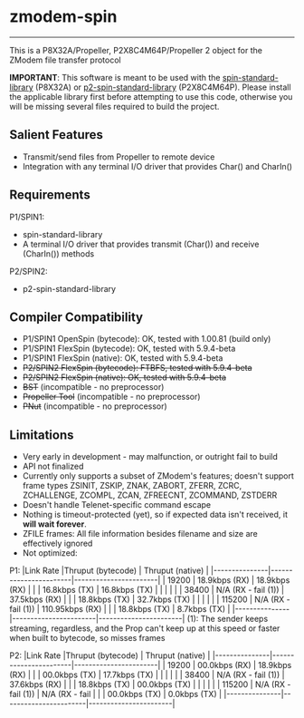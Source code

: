 # zmodem-spin
-------------

This is a P8X32A/Propeller, P2X8C4M64P/Propeller 2 object for the ZModem file transfer protocol

**IMPORTANT**: This software is meant to be used with the [spin-standard-library](https://github.com/avsa242/spin-standard-library) (P8X32A) or [p2-spin-standard-library](https://github.com/avsa242/p2-spin-standard-library) (P2X8C4M64P). Please install the applicable library first before attempting to use this code, otherwise you will be missing several files required to build the project.

## Salient Features

* Transmit/send files from Propeller to remote device
* Integration with any terminal I/O driver that provides Char() and CharIn()

## Requirements

P1/SPIN1:
* spin-standard-library
* A terminal I/O driver that provides transmit (Char()) and receive (CharIn()) methods

P2/SPIN2:
* p2-spin-standard-library

## Compiler Compatibility

* P1/SPIN1 OpenSpin (bytecode): OK, tested with 1.00.81 (build only)
* P1/SPIN1 FlexSpin (bytecode): OK, tested with 5.9.4-beta
* P1/SPIN1 FlexSpin (native): OK, tested with 5.9.4-beta
* ~~P2/SPIN2 FlexSpin (bytecode): FTBFS, tested with 5.9.4-beta~~
* ~~P2/SPIN2 FlexSpin (native): OK, tested with 5.9.4-beta~~
* ~~BST~~ (incompatible - no preprocessor)
* ~~Propeller Tool~~ (incompatible - no preprocessor)
* ~~PNut~~ (incompatible - no preprocessor)

## Limitations

* Very early in development - may malfunction, or outright fail to build
* API not finalized
* Currently only supports a subset of ZModem's features; doesn't support frame types ZSINIT, ZSKIP, ZNAK, ZABORT, ZFERR, ZCRC, ZCHALLENGE, ZCOMPL, ZCAN, ZFREECNT, ZCOMMAND, ZSTDERR
* Doesn't handle Telenet-specific command escape
* Nothing is timeout-protected (yet), so if expected data isn't received, it __will wait forever__.
* ZFILE frames: All file information besides filename and size are effectively ignored
* Not optimized:

P1:
|Link Rate	|Thruput (bytecode)	| Thruput (native)	|
|---------------|-----------------------|-----------------------|
| 19200		| 18.9kbps (RX)		| 18.9kbps (RX)   	|
|		| 16.8kbps (TX)		| 16.8kbps (TX)	  	|
|               |                       |                 	|
| 38400		| N/A (RX - fail (1))	| 37.5kbps (RX)	  	|
|		| 18.8kbps (TX)		| 32.7kbps (TX)	  	|
|               |                       |                 	|
| 115200	| N/A (RX - fail (1))	| 110.95kbps (RX) 	|
|		| 18.8kbps (TX)		| 8.7kbps (TX)    	|
|---------------|-----------------------|-----------------------|
(1): The sender keeps streaming, regardless, and the Prop can't keep up at this speed or faster when built to bytecode, so misses frames

P2:
|Link Rate      |Thruput (bytecode)     | Thruput (native)	|
|---------------|-----------------------|-----------------------|
| 19200         | 00.0kbps (RX)         | 18.9kbps (RX)   	|
|               | 00.0kbps (TX)         | 17.7kbps (TX)   	|
|               |                       |                 	|
| 38400         | N/A (RX - fail (1))   | 37.6kbps (RX)   	|
|               | 18.8kbps (TX)         | 00.0kbps (TX)   	|
|               |                       |                 	|
| 115200        | N/A (RX - fail (1))   | N/A (RX - fail	|
|               | 00.0kbps (TX)         | 0.0kbps (TX)    	|
|---------------|-----------------------|-----------------------|

